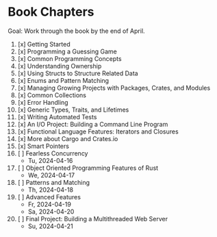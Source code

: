 # Book Chapters

Goal: Work through the book by the end of April.

1. [x] Getting Started
2. [x] Programming a Guessing Game
3. [x] Common Programming Concepts
4. [x] Understanding Ownership
5. [x] Using Structs to Structure Related Data
6. [x] Enums and Pattern Matching
7. [x] Managing Growing Projects with Packages, Crates, and Modules
8. [x] Common Collections
9. [x] Error Handling
10. [x] Generic Types, Traits, and Lifetimes
11. [x] Writing Automated Tests
12. [x] An I/O Project: Building a Command Line Program
13. [x] Functional Language Features: Iterators and Closures
14. [x] More about Cargo and Crates.io
15. [x] Smart Pointers
16. [ ] Fearless Concurrency
    - Tu, 2024-04-16
17. [ ] Object Oriented Programming Features of Rust
    - We, 2024-04-17
18. [ ] Patterns and Matching
    - Th, 2024-04-18
19. [ ] Advanced Features
    - Fr, 2024-04-19
    - Sa, 2024-04-20
20. [ ] Final Project: Building a Multithreaded Web Server
    - Su, 2024-04-21
